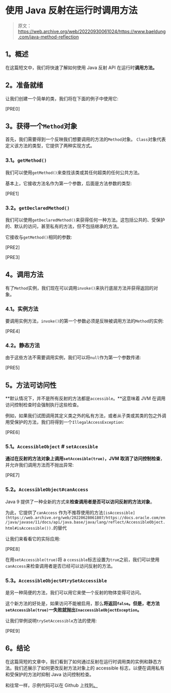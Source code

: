 # 使用 Java 反射在运行时调用方法

> 原文：<https://web.archive.org/web/20220930061024/https://www.baeldung.com/java-method-reflection>

## **1。概述**

在这篇短文中，我们将快速了解如何使用 Java 反射 API 在运行时**调用方法。**

## **2。准备就绪**

让我们创建一个简单的类，我们将在下面的例子中使用它:

[PRE0]

## **3。获得一个`Method`对象**

首先，我们需要得到一个反映我们想要调用的方法的`Method`对象。 `Class`对象代表定义该方法的类型，它提供了两种实现方式。

### **3.1。`getMethod()`**

我们可以使用`getMethod()`来查找该类或其任何超类的任何公共方法。

基本上，它接收方法名作为第一个参数，后面是方法参数的类型:

[PRE1]

### **3.2。`getDeclaredMethod()`**

我们可以使用`getDeclaredMethod()`来获得任何一种方法。这包括公共的、受保护的、默认的访问，甚至私有的方法，但不包括继承的方法。

它接收与`getMethod()`相同的参数:

[PRE2]

[PRE3]

## **4。调用方法**

有了`Method`实例，我们现在可以调用`invoke()`来执行底层方法并获得返回的对象。

### **4.1。实例方法**

要调用实例方法，`invoke()`的第一个参数必须是反映被调用方法的`Method`的实例:

[PRE4]

### **4.2。静态方法**

由于这些方法不需要调用实例，我们可以将`null`作为第一个参数传递:

[PRE5]

## **5。方法可访问性**

**默认情况下，并不是所有反射的方法都是`accessible`。**这意味着 JVM 在调用访问控制检查时会强制执行这些检查。

例如，如果我们试图调用其定义类之外的私有方法，或者从子类或其类的包之外调用受保护的方法，我们将得到一个`IllegalAccessException`:

[PRE6]

### **5.1。`AccessibleObject` # `setAccesible`**

**通过在反射的方法对象上调用`setAccesible(true)`，JVM 取消了访问控制检查**，并允许我们调用方法而不抛出异常:

[PRE7]

### **5.2。`AccessibleObject#canAccess`**

Java 9 提供了一种全新的方式来**检查调用者是否可以访问反射的方法对象**。

为此，它提供了`canAccess` 作为不推荐使用的方法`[isAccessible​](https://web.archive.org/web/20220628061807/https://docs.oracle.com/en/java/javase/11/docs/api/java.base/java/lang/reflect/AccessibleObject.html#isAccessible()).`的替代

让我们来看看它的实际应用:

[PRE8]

在用`setAccessible(true)`将 a `ccessible`标志设置为`true`之前，我们可以使用`canAccess`来检查调用者是否已经可以访问反射的方法。

### **5.3。`AccessibleObject#trySetAccessible`**

是另一种简便的方法，我们可以用它来使一个反射的物体变得可访问。

这个新方法的好处是，如果访问不能被启用，那么**将返回`false`。但是，老方法`setAccessible(true)`一失败就抛出`InaccessibleObjectException`。**

让我们举例说明`trySetAccessible`方法的使用:

[PRE9]

## **6。结论**

在这篇简短的文章中，我们看到了如何通过反射在运行时调用类的实例和静态方法。我们还展示了如何更改反射方法对象上的 accessible 标志，以便在调用私有和受保护的方法时抑制 Java 访问控制检查。

和往常一样，示例代码可以在 Github 上找到[。](https://web.archive.org/web/20220628061807/https://github.com/eugenp/tutorials/tree/master/core-java-modules/core-java-11-2)